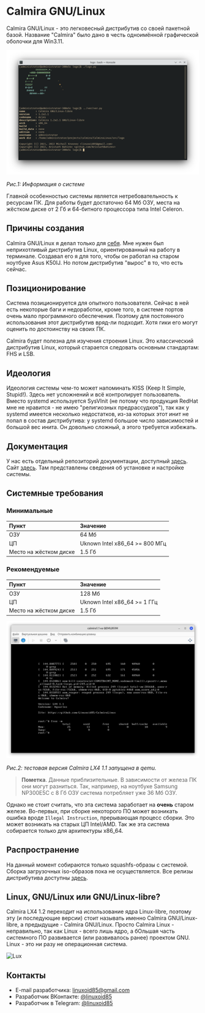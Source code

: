 # Calmira GNU/Linux

Calmira GNU/Linux - это легковесный дистрибутив со своей пакетной базой.
Название "Calmira" было дано в честь одноимённой графической оболочки для
Win3.11.

![](pic/screen_new.png "Скриншот")

*Рис.1: Информация о системе*

Главной особенностью системы является нетребовательность к ресурсам ПК. Для
работы будет достаточно 64 Мб ОЗУ, места на жёстком диске от 2 Гб и 64-битного
процессора типа Intel Celeron.

## Причины создания

Calmira GNU/Linux я делал только для [себя](https://github.com/Linuxoid85). Мне
нужен был неприхотливый дистрибутив Linux, ориентированный на работу в
терминале. Создавал его я для того, чтобы он работал на старом ноутбуке Asus
K50IJ. Но потом дистрибутив "вырос" в то, что есть сейчас.

## Позиционирование

Система позиционируется для опытного пользователя. Сейчас в ней есть некоторые
баги и недоработки, кроме того, в системе портов очень мало программного
обеспечения. Поэтому для постоянного использования этот дистрибутив вряд-ли
подходит. Хотя гики его могут оценить по достоинству на своих ПК.

Calmira будет полезна для изучения строения Linux. Это классический дистрибутив
Linux, который старается следовать основным стандартам: FHS и LSB.

## Идеология

Идеология системы чем-то может напоминать KISS (Keep It Simple, Stupid!). Здесь
нет усложнений и всё контролирует пользователь. Вместо systemd используется
SysVInit (не потому что продукция RedHat мне не нравится - не имею "религиозных
предрассудков"), так как у systemd имеется несколько недостатков, из-за которых
этот инит не попал в состав дистрибутива: у systemd большое число зависимостей и
большой вес инита. Он довольно сложный, а этого требуется избежать.

## Документация

У нас есть отдельный репозиторий документации, доступный
[здесь](https://github.com/CalmiraLinux/handbook). Сайт
[здесь](https://calmiralinux.github.io/handbook/site/index.html). Там
представлены сведения об установке и настройке системы.

## Системные требования

### Минимальные

| Пункт                  | Значение                       |
|:-----------------------|:-------------------------------|
| ОЗУ                    | 64 Мб                          |
| ЦП                     | Uknown Intel x86_64 >= 800 МГц |
| Место на жёстком диске | 1.5 Гб                         |

### Рекомендуемые

| Пункт                  | Значение                     |
|:-----------------------|:-----------------------------|
| ОЗУ                    | 128 Мб                       |
| ЦП                     | Uknown Intel x86_64 >= 1 ГГц |
| Место на жёстком диске | 1.5 Гб                       |

![Потребление](pic/calm_ram.png)

*Рис.2: тестовая версия Calmira LX4 1.1 запущена в qemu.*

> **Пометка**. Данные приблизительные. В зависимости от железа ПК они могут
> разниться. Так, например, на ноутбуке Samsung NP300E5C с 8 Гб ОЗУ система
> потребляет уже 36 Мб ОЗУ.

Однако не стоит считать, что эта система заработает на **очень** старом железе.
Во-первых, при сборке некоторого ПО может возникать ошибка вроде `Illegal
Instruction`, прерывающая процесс сборки. Это может возникать на старых ЦП
Intel/AMD. Так же эта система собирается только для архитектуры x86_64.

## Распространение

На данный момент собираются только squashfs-образы с системой. Сборка
загрузочных iso-образов пока не осуществляется. Все релизы дистрибутива доступны
[здесь](https://github.com/Linuxoid85/CalmiraLinux/releases).

## Linux, GNU/Linux или GNU/Linux-libre?

Calmira LX4 1.2 переходит на использование ядра Linux-libre, поэтому эту (и
последующие версии) стоит называть именно Calmira GNU/Linux-libre, а
предыдущие - Calmira GNU/Linux. Просто Calmira Linux - неправильно, так как
Linux - всего лишь ядро, а бОльшая часть системного ПО развивается (или
развивалось ранее) проектом GNU. Linux - это ни разу не операционная система.

![Lux](https://www.fsfla.org/ikiwiki/selibre/linux-libre/lux.png)

## Контакты
* E-mail разработчика: <linuxoid85@gmail.com>
* Разработчик ВКонтакте: [@linuxoid85](https://vk.com/linuxoid85)
* Разработчик в Telegram: [@linuxoid85](https://t.me/linuxoid85)

